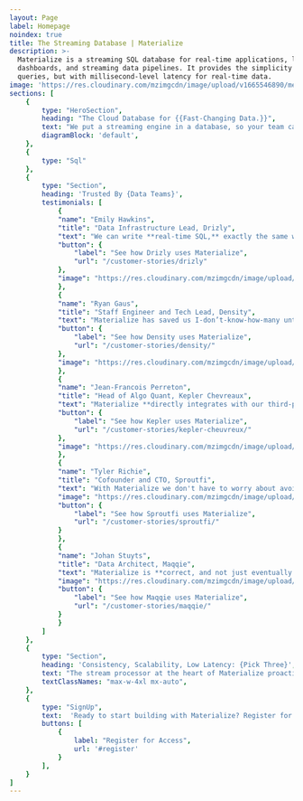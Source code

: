 ```yaml
---
layout: Page
label: Homepage
noindex: true
title: The Streaming Database | Materialize
description: >-
  Materialize is a streaming SQL database for real-time applications, live
  dashboards, and streaming data pipelines. It provides the simplicity of SQL
  queries, but with millisecond-level latency for real-time data.
image: 'https://res.cloudinary.com/mzimgcdn/image/upload/v1665546890/meta-home.webp'
sections: [
	{
		type: "HeroSection",
		heading: "The Cloud Database for {{Fast-Changing Data.}}",
		text: "We put a streaming engine in a database, so your team can build real-time data products without the cost, complexity, and development time of stream processing.",
		diagramBlock: 'default',
	},
	{
		type: "Sql"
	},
	{
		type: "Section",
		heading: 'Trusted By {Data Teams}',
		testimonials: [
			{
			"name": "Emily Hawkins",
			"title": "Data Infrastructure Lead, Drizly",
			"text": "We can write **real-time SQL,** exactly the same way as we already are in Snowflake with batch.",
			"button": {
				"label": "See how Drizly uses Materialize",
				"url": "/customer-stories/drizly"
			},
			"image": "https://res.cloudinary.com/mzimgcdn/image/upload/v1665546890/emily-hawkins.webp"
			},
			{
			"name": "Ryan Gaus",
			"title": "Staff Engineer and Tech Lead, Density",
			"text": "Materialize has saved us I-don’t-know-how-many untold quarters of trying to build our own thing.",
			"button": {
				"label": "See how Density uses Materialize",
				"url": "/customer-stories/density/"
			},
			"image": "https://res.cloudinary.com/mzimgcdn/image/upload/v1665546890/ryan-gaus.webp"
			},
			{
			"name": "Jean-Francois Perreton",
			"title": "Head of Algo Quant, Kepler Chevreaux",
			"text": "Materialize **directly integrates with our third-party applications**, BI tools, you name it. It’s really SQL.\n",
			"button": {
				"label": "See how Kepler uses Materialize",
				"url": "/customer-stories/kepler-cheuvreux/"
			},
			"image": "https://res.cloudinary.com/mzimgcdn/image/upload/v1665546890/jean-francois-perreton.webp"
			},
			{
			"name": "Tyler Richie",
			"title": "Cofounder and CTO, Sproutfi",
			"text": "With Materialize we don't have to worry about avoiding **complex joins with streaming data**; we can just do them very easily.",
			"image": "https://res.cloudinary.com/mzimgcdn/image/upload/v1665546890/tyler-richie.webp",
			"button": {
				"label": "See how Sproutfi uses Materialize",
				"url": "/customer-stories/sproutfi/"
			}
			},
			{
			"name": "Johan Stuyts",
			"title": "Data Architect, Maqqie",
			"text": "Materialize is **correct, and not just eventually consistent.** The alternatives simply don’t support consistency, and you end up wasting a lot of time troubleshooting.\n",
			"image": "https://res.cloudinary.com/mzimgcdn/image/upload/v1665546890/johan-stuyts.webp",
			"button": {
				"label": "See how Maqqie uses Materialize",
				"url": "/customer-stories/maqqie/"
			}
			}
		]
	},
	{
		type: "Section",
    	heading: 'Consistency, Scalability, Low Latency: {Pick Three}',
    	text: "The stream processor at the heart of Materialize proactively computes results with strong consistency and sub-second latency — all in a distributed, cloud-native architecture that allows for unbounded scale.",
    	textClassNames: "max-w-4xl mx-auto",
	},
	{
		type: "SignUp",
		text:  'Ready to start building with Materialize? Register for early access here.',
		buttons: [
			{
				label: "Register for Access",
				url: '#register'
			}
		],
	}
]
---
```

